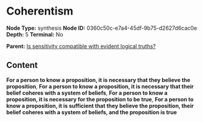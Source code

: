 # Coherentism

**Node Type:** synthesis
**Node ID:** 0360c50c-e7a4-45df-9b75-d2627d6cac0e
**Depth:** 5
**Terminal:** No

**Parent:** [Is sensitivity compatible with evident logical truths?](is-sensitivity-compatible-with-evident-logical-truths-antithesis-d616c598-cf53-4014-b0c7-ed40994f25dc.md)

## Content

**For a person to know a proposition, it is necessary that they believe the proposition**, **For a person to know a proposition, it is necessary that their belief coheres with a system of beliefs**, **For a person to know a proposition, it is necessary for the proposition to be true**, **For a person to know a proposition, it is sufficient that they believe the proposition, their belief coheres with a system of beliefs, and the proposition is true**
